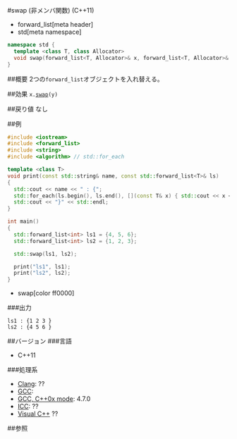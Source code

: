#swap (非メンバ関数) (C++11)
* forward_list[meta header]
* std[meta namespace]

```cpp
namespace std {
  template <class T, class Allocator>
  void swap(forward_list<T, Allocator>& x, forward_list<T, Allocator>& y);
}
```

##概要
2つの`forward_list`オブジェクトを入れ替える。


##効果
`x.`[`swap`](./swap.md)`(y)`


##戻り値
なし


##例
```cpp
#include <iostream>
#include <forward_list>
#include <string>
#include <algorithm> // std::for_each

template <class T>
void print(const std::string& name, const std::forward_list<T>& ls)
{
  std::cout << name << " : {";
  std::for_each(ls.begin(), ls.end(), [](const T& x) { std::cout << x << " "; });
  std::cout << "}" << std::endl;
}

int main()
{
  std::forward_list<int> ls1 = {4, 5, 6};
  std::forward_list<int> ls2 = {1, 2, 3};

  std::swap(ls1, ls2);

  print("ls1", ls1);
  print("ls2", ls2);
}
```
* swap[color ff0000]

###出力
```
ls1 : {1 2 3 }
ls2 : {4 5 6 }
```

##バージョン
###言語
- C++11

###処理系
- [Clang](/implementation.md#clang): ??
- [GCC](/implementation.md#gcc): 
- [GCC, C++0x mode](/implementation.md#gcc): 4.7.0
- [ICC](/implementation.md#icc): ??
- [Visual C++](/implementation.md#visual_cpp) ??


##参照


